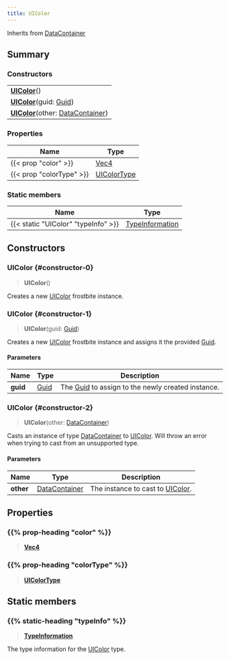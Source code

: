 ```yaml
---
title: UIColor
---
```


Inherits from [DataContainer](/vext/ref/shared/type/datacontainer)

## Summary

### Constructors

|  |
| --- |
| **[UIColor](#constructor-0)**() |
| **[UIColor](#constructor-1)**(guid: [Guid](/vext/ref/shared/type/guid)) |
| **[UIColor](#constructor-2)**(other: [DataContainer](/vext/ref/shared/type/datacontainer)) |

### Properties

| Name | Type |
| ---- | ---- |
| {{< prop "color" >}} | [Vec4](/vext/ref/shared/type/vec4) |
| {{< prop "colorType" >}} | [UIColorType](/vext/ref/fb/uicolortype) |

### Static members

| Name | Type |
| ---- | ---- |
| {{< static "UIColor" "typeInfo" >}} | [TypeInformation](/vext/ref/shared/type/typeinformation) |

## Constructors

### UIColor {#constructor-0}

> **UIColor**()

Creates a new [UIColor](/vext/ref/fb/uicolor) frostbite instance.

### UIColor {#constructor-1}

> **UIColor**(guid: [Guid](/vext/ref/shared/type/guid))

Creates a new [UIColor](/vext/ref/fb/uicolor) frostbite instance and assigns it the provided [Guid](/vext/ref/shared/type/guid).

#### Parameters

| Name | Type | Description |
| ---- | ---- | ----------- |
| **guid** | [Guid](/vext/ref/shared/type/guid) | The [Guid](/vext/ref/shared/type/guid) to assign to the newly created instance. |

### UIColor {#constructor-2}

> **UIColor**(other: [DataContainer](/vext/ref/shared/type/datacontainer))

Casts an instance of type [DataContainer](/vext/ref/shared/type/datacontainer) to [UIColor](/vext/ref/fb/uicolor). Will throw an error when trying to cast from an unsupported type.

#### Parameters

| Name | Type | Description |
| ---- | ---- | ----------- |
| **other** | [DataContainer](/vext/ref/shared/type/datacontainer) | The instance to cast to [UIColor](/vext/ref/fb/uicolor). |

## Properties

### {{% prop-heading "color" %}}

> **[Vec4](/vext/ref/shared/type/vec4)**

### {{% prop-heading "colorType" %}}

> **[UIColorType](/vext/ref/fb/uicolortype)**

## Static members

### {{% static-heading "typeInfo" %}}

> **[TypeInformation](/vext/ref/shared/type/typeinformation)**

The type information for the [UIColor](/vext/ref/fb/uicolor) type.

